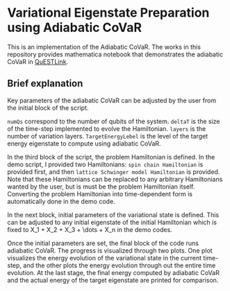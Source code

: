 # Variational Eigenstate Preparation using Adiabatic CoVaR

This is an implementation of the Adiabatic CoVaR.
The works in this repository provides mathematica notebook that demonstrates the adiabatic CoVaR in [QuESTLink][1].

## Brief explanation

Key parameters of the adiabatic CoVaR can be adjusted by the user from the initial block of the script.

`numQs` correspond to the number of qubits of the system.
`deltaT` is the size of the time-step implemented to evolve the Hamiltonian.
`layers` is the number of variation layers.
`TargetEnergyLebel` is the level of the target energy eigenstate to compute using adiabatic CoVaR.

In the third block of the script, the problem Hamiltonian is defined.
In the demo script, I provided two Hamiltonians:
`spin chain Hamiltonian` is provided first, and then `lattice Schwinger model Hamiltonian` is provided.
Note that these Hamiltonians can be replaced to any arbitrary Hamiltonians wanted by the user, but is must be the problem Hamiltonian itself. 
Converting the problem Hamiltonian into time-dependent form is automatically done in the demo code.

In the next block, initial parameters of the variational state is defined. This can be adjusted to any initial eigenstate of the initial Hamiltonian which is fixed to X_1 + X_2 + X_3 + \dots + X_n in the demo codes.

Once the initial parameters are set, the final block of the code runs adiabatic CoVaR. 
The progress is visualized through two plots. One plot visualizes the energy evolution of the variational state in the current time-step, and the other plots the energy evolution through out the entire time evolution.
At the last stage, the final energy computed by adiabatic CoVaR and the actual energy of the target eigenstate are printed for comparison.








[1]: https://github.com/QTechTheory/QuESTlink
